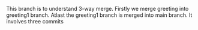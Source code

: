 This branch is to understand 3-way merge. Firstly we merge greeting into greeting1 branch. Atlast the greeting1 branch is merged into main branch. It involves three commits
